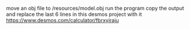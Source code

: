 move an obj file to /resources/model.obj
run the program
copy the output and replace the last 6 lines in this desmos project with it
https://www.desmos.com/calculator/fbrxyiraju